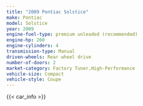 ```yaml
---
title: "2009 Pontiac Solstice"
make: Pontiac
model: Solstice
year: 2009
engine-fuel-type: premium unleaded (recommended)
engine-hp: 260
engine-cylinders: 4
transmission-type: Manual
driven-wheels: Rear wheel drive
number-of-doors: 2
market-category: Factory Tuner,High-Performance
vehicle-size: Compact
vehicle-style: Coupe
---
```


{{< car_info >}}
